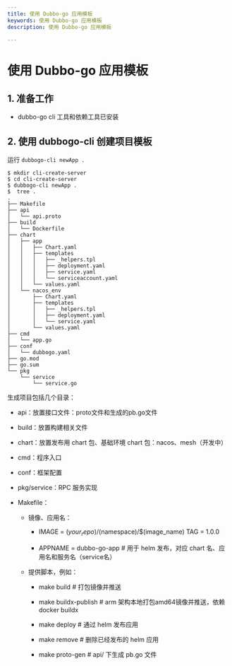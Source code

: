 ```yaml
---
title: 使用 Dubbo-go 应用模板
keywords: 使用 Dubbo-go 应用模板
description: 使用 Dubbo-go 应用模板

---
```


# 使用 Dubbo-go 应用模板

## 1. 准备工作

- dubbo-go cli 工具和依赖工具已安装

## 2. 使用 dubbogo-cli 创建项目模板

运行 `dubbogo-cli newApp .`

```plain
$ mkdir cli-create-server
$ cd cli-create-server
$ dubbogo-cli newApp . 
$  tree .
.
├── Makefile
├── api
│   └── api.proto
├── build
│   └── Dockerfile
├── chart
│   ├── app
│   │   ├── Chart.yaml
│   │   ├── templates
│   │   │   ├── _helpers.tpl
│   │   │   ├── deployment.yaml
│   │   │   ├── service.yaml
│   │   │   └── serviceaccount.yaml
│   │   └── values.yaml
│   └── nacos_env
│       ├── Chart.yaml
│       ├── templates
│       │   ├── _helpers.tpl
│       │   ├── deployment.yaml
│       │   └── service.yaml
│       └── values.yaml
├── cmd
│   └── app.go
├── conf
│   └── dubbogo.yaml
├── go.mod
├── go.sum
└── pkg
    └── service
        └── service.go
```

生成项目包括几个目录：

- api：放置接口文件：proto文件和生成的pb.go文件

- build：放置构建相关文件

- chart：放置发布用 chart 包、基础环境 chart 包：nacos、mesh（开发中）

- cmd：程序入口

- conf：框架配置

- pkg/service：RPC 服务实现

- Makefile：

  - 镜像、应用名：

    - IMAGE = $(your_repo)/$(namespace)/$(image_name)
      TAG = 1.0.0

    - APPNAME = dubbo-go-app # 用于 helm 发布，对应 chart 名、应用名和服务名（service名）

  - 提供脚本，例如：

    - make build # 打包镜像并推送

    - make buildx-publish # arm 架构本地打包amd64镜像并推送，依赖 docker buildx

    - make deploy  # 通过 helm 发布应用

    - make remove  # 删除已经发布的 helm 应用

    - make proto-gen # api/ 下生成 pb.go 文件
